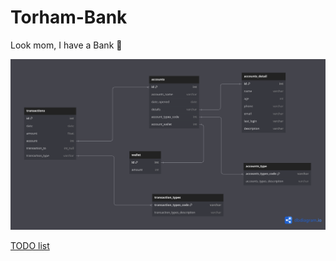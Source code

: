 # Torham-Bank
Look mom, I have a Bank 🍻

![database diagram](./files/database_diagram.png)


[TODO list](./TODO.md)
